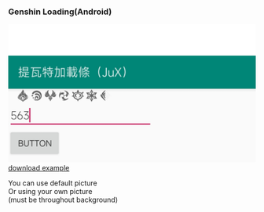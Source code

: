 ### Genshin Loading(Android)
<img src="./load.png">
<img src="./shot.jpg">
<a href="./example.java">download example</a>

You can use default picture<br/>
Or using your own picture<br/>
(must be throughout background)
